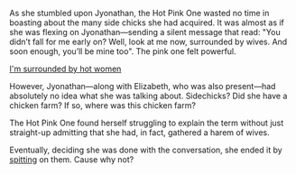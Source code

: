 <!-- title: My Chicken Farm -->

As she stumbled upon Jyonathan, the Hot Pink One wasted no time in boasting about the many side chicks she had acquired. It was almost as if she was flexing on Jyonathan—sending a silent message that read: "You didn’t fall for me early on? Well, look at me now, surrounded by wives. And soon enough, you’ll be mine too". The pink one felt powerful.

[I'm surrounded by hot women](#embed:https://www.youtube.com/live/gtOGWDKwQfY?feature=shared\&t=7553)

However, Jyonathan—along with Elizabeth, who was also present—had absolutely no idea what she was talking about. Sidechicks? Did she have a chicken farm? If so, where was this chicken farm?

The Hot Pink One found herself struggling to explain the term without just straight-up admitting that she had, in fact, gathered a harem of wives.

Eventually, deciding she was done with the conversation, she ended it by [spitting](https://www.youtube.com/live/gtOGWDKwQfY?feature=shared\&t=7943) on them. Cause why not?
